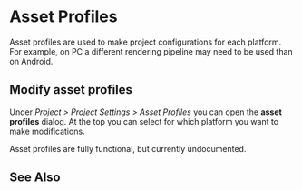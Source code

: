 # Asset Profiles

Asset profiles are used to make project configurations for each platform. For example, on PC a different rendering pipeline may need to be used than on Android.

## Modify asset profiles

Under *Project > Project Settings > Asset Profiles* you can open the **asset profiles** dialog. At the top you can select for which platform you want to make modifications.

<!-- PAGE IS TODO -->

Asset profiles are fully functional, but currently undocumented.

## See Also


